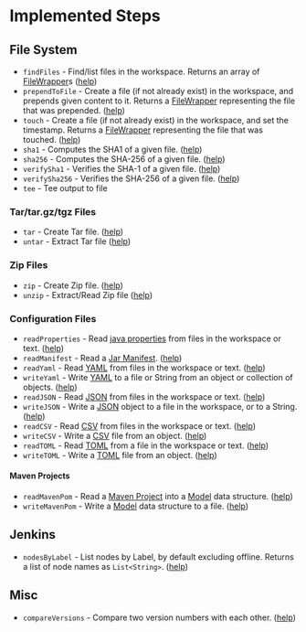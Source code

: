 # Implemented Steps

## File System
* `findFiles` - Find/list files in the workspace. Returns an array of [FileWrapper](../src/main/java/org/jenkinsci/plugins/pipeline/utility/steps/fs/FileWrapper.java)s ([help](../src/main/resources/org/jenkinsci/plugins/pipeline/utility/steps/fs/FindFilesStep/help.html))
* `prependToFile` - Create a file (if not already exist) in the workspace, and prepends given content to it. Returns a [FileWrapper](../src/main/java/org/jenkinsci/plugins/pipeline/utility/steps/fs/FileWrapper.java) representing the file that was prepended. ([help](../src/main/resources/org/jenkinsci/plugins/pipeline/utility/steps/fs/PrependToFileStep/help.html))
* `touch` - Create a file (if not already exist) in the workspace, and set the timestamp. Returns a [FileWrapper](../src/main/java/org/jenkinsci/plugins/pipeline/utility/steps/fs/FileWrapper.java) representing the file that was touched. ([help](../src/main/resources/org/jenkinsci/plugins/pipeline/utility/steps/fs/TouchStep/help.html))
* `sha1` - Computes the SHA1 of a given file. ([help](../src/main/resources/org/jenkinsci/plugins/pipeline/utility/steps/fs/FileSha1Step/help.html))
* `sha256` - Computes the SHA-256 of a given file. ([help](../src/main/resources/org/jenkinsci/plugins/pipeline/utility/steps/fs/FileSha256Step/help.html))
* `verifySha1` - Verifies the SHA-1 of a given file. ([help](../src/main/resources/org/jenkinsci/plugins/pipeline/utility/steps/fs/FileVerifySha1Step/help.html))
* `verifySha256` - Verifies the SHA-256 of a given file. ([help](../src/main/resources/org/jenkinsci/plugins/pipeline/utility/steps/fs/FileVerifySha256Step/help.html))
* `tee` - Tee output to file

### Tar/tar.gz/tgz Files
* `tar` - Create Tar file. ([help](../src/main/resources/org/jenkinsci/plugins/pipeline/utility/steps/tar/TarStep/help.html))
* `untar` - Extract Tar file ([help](../src/main/resources/org/jenkinsci/plugins/pipeline/utility/steps/tar/UnTarStep/help.html))

### Zip Files
* `zip` - Create Zip file. ([help](../src/main/resources/org/jenkinsci/plugins/pipeline/utility/steps/zip/ZipStep/help.html))
* `unzip` - Extract/Read Zip file ([help](../src/main/resources/org/jenkinsci/plugins/pipeline/utility/steps/zip/UnZipStep/help.html))

### Configuration Files
* `readProperties` - Read [java properties](https://docs.oracle.com/javase/7/docs/api/java/util/Properties.html) from files in the workspace or text. ([help](../src/main/resources/org/jenkinsci/plugins/pipeline/utility/steps/conf/ReadPropertiesStep/help.html))
* `readManifest` - Read a [Jar Manifest](https://docs.oracle.com/javase/7/docs/technotes/guides/jar/jar.html#JAR_Manifest). ([help](../src/main/resources/org/jenkinsci/plugins/pipeline/utility/steps/conf/mf/ReadManifestStep/help.html))
* `readYaml` - Read [YAML](http://yaml.org) from files in the workspace or text. ([help](../src/main/resources/org/jenkinsci/plugins/pipeline/utility/steps/conf/ReadYamlStep/help.html))
* `writeYaml` - Write [YAML](http://yaml.org) to a file or String from an object or collection of objects. ([help](../src/main/resources/org/jenkinsci/plugins/pipeline/utility/steps/conf/WriteYamlStep/help.html))
* `readJSON` - Read [JSON](http://www.json.org/json-it.html) from files in the workspace or text. ([help](../src/main/resources/org/jenkinsci/plugins/pipeline/utility/steps/json/ReadJSONStep/help.html))
* `writeJSON` - Write a [JSON](http://www.json.org/json-it.html) object to a file in the workspace, or to a String. ([help](../src/main/resources/org/jenkinsci/plugins/pipeline/utility/steps/json/WriteJSONStep/help.html))
* `readCSV` - Read [CSV](https://commons.apache.org/proper/commons-csv/) from files in the workspace or text. ([help](../src/main/resources/org/jenkinsci/plugins/pipeline/utility/steps/csv/ReadCSVStep/help.html))
* `writeCSV` - Write a [CSV](https://commons.apache.org/proper/commons-csv/) file from an object. ([help](../src/main/resources/org/jenkinsci/plugins/pipeline/utility/steps/csv/WriteCSVStep/help.html))
* `readTOML` - Read [TOML](https://toml.io) from a file in the workspace or text. ([help](../src/main/resources/org/jenkinsci/plugins/pipeline/utility/steps/toml/ReadTOMLStep/help.html))
* `writeTOML` - Write a [TOML](https://toml.io) file from an object. ([help](../src/main/resources/org/jenkinsci/plugins/pipeline/utility/steps/toml/WriteTOMLStep/help.html))

#### Maven Projects
* `readMavenPom` - Read a [Maven Project](https://maven.apache.org/pom.html) into a [Model](http://maven.apache.org/components/ref/3.3.9/maven-model/apidocs/org/apache/maven/model/Model.html) data structure. ([help](../src/main/resources/org/jenkinsci/plugins/pipeline/utility/steps/maven/ReadMavenPomStep/help.html))
* `writeMavenPom` - Write a [Model](http://maven.apache.org/components/ref/3.3.9/maven-model/apidocs/org/apache/maven/model/Model.html) data structure to a file. ([help](../src/main/resources/org/jenkinsci/plugins/pipeline/utility/steps/maven/WriteMavenPomStep/help.html))

## Jenkins
* `nodesByLabel` - List nodes by Label, by default excluding offline. Returns a list of node names as `List<String>`. ([help](../src/main/resources/org/jenkinsci/plugins/pipeline/utility/steps/jenkins/NodesByLabelStep/help.html))

## Misc
* `compareVersions` - Compare two version numbers with each other. ([help](../src/main/resources/org/jenkinsci/plugins/pipeline/utility/steps/CompareVersionsStep/help.html))
